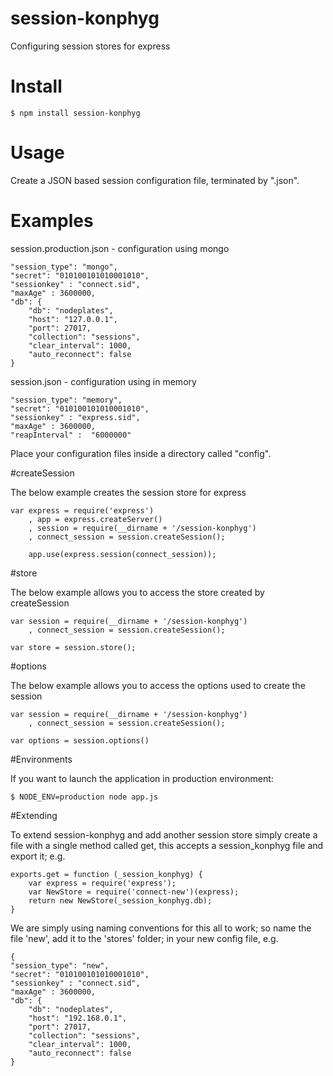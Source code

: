 # session-konphyg

Configuring session stores for express

# Install

    $ npm install session-konphyg

# Usage

Create a JSON based session configuration file, terminated by ".json".

# Examples

session.production.json - configuration using mongo

    "session_type": "mongo",
    "secret": "010100101010001010",
    "sessionkey" : "connect.sid",
    "maxAge" : 3600000,
    "db": {
        "db": "nodeplates",
        "host": "127.0.0.1",
        "port": 27017,
        "collection": "sessions",
        "clear_interval": 1000,
        "auto_reconnect": false
    }


session.json - configuration using in memory

    "session_type": "memory",
    "secret": "010100101010001010",
    "sessionkey" : "express.sid",
    "maxAge" : 3600000,
    "reapInterval" :  "6000000"


Place your configuration files inside a directory called "config".


#createSession

The below example creates the session store for express

    var express = require('express')
        , app = express.createServer()
        , session = require(__dirname + '/session-konphyg')
        , connect_session = session.createSession();

        app.use(express.session(connect_session));


#store

The below example allows you to access the store created by createSession

    var session = require(__dirname + '/session-konphyg')
        , connect_session = session.createSession();

    var store = session.store();

#options

The below example allows you to access the options used to create the session

    var session = require(__dirname + '/session-konphyg')
        , connect_session = session.createSession();

    var options = session.options()


#Environments

If you want to launch the application in production environment:

    $ NODE_ENV=production node app.js


#Extending

To extend session-konphyg and add another session store simply create a file with a single
method called get, this accepts a session_konphyg file and export it; e.g.

    exports.get = function (_session_konphyg) {
        var express = require('express');
        var NewStore = require('connect-new')(express);
        return new NewStore(_session_konphyg.db);
    }

We are simply using naming conventions for this all to work; so name the file 'new', add it
to the 'stores' folder; in your new config file, e.g.

    {
    "session_type": "new",
    "secret": "010100101010001010",
    "sessionkey" : "connect.sid",
    "maxAge" : 3600000,
    "db": {
        "db": "nodeplates",
        "host": "192.168.0.1",
        "port": 27017,
        "collection": "sessions",
        "clear_interval": 1000,
        "auto_reconnect": false
    }
